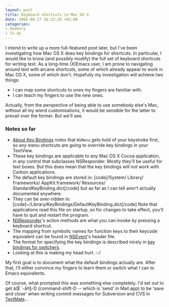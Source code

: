 ```yaml
---
layout: post
title: Keyboard shortcuts in Mac OS X
date: 2005-08-17 16:23:29 +01:00
categories:
- Geekery
- To do
---
```

I intend to write up a more full-featured post later, but I've been investigating how Mac OS X does key bindings for shortcuts.  In particular, I would like to know (and possibly modify) the full set of keyboard shortcuts for writing text.  As a long-time (X)Emacs user, I am prone to navigating around text with arcane shortcuts, some of which already appear to work in Mac OS X, some of which don't.  Hopefully my investigation will achieve two things:

<ul>
  <li>I can map some shortcuts to ones my fingers are familiar with.</li>
  <li>I can teach my fingers to use the new ones.</li>
</ul>

Actually, from the perspective of being able to use somebody else's Mac, without all my wierd customisations, it would be sensible for the latter to prevail over the former.  But we'll see.

<h3>Notes so far</h3>

<ul>
  <li><a href="http://developer.apple.com/documentation/Cocoa/Conceptual/InputManager/Concepts/KeyBindings.html" title="Text Input Management: About Key Bindings">About Key Bindings</a> notes that <code>NSMenu</code> gets hold of your keystroke first, so any menu shortcuts are going to override key bindings in your TextView.</li>
  <li>These key bindings are applicable to any Mac OS X Cocoa application, in any control that subclasses NSResponder.  Mostly they'll be useful for text boxes.  But this does mean that the key bindings will <em>not</em> work with Carbon applications.</li>
  <li>The default key bindings are stored in: [code]/System/ Library/ Frameworks/ AppKit.framework/ Resources/ StandardKeyBinding.dict[/code] but as far as I can tell aren't actually documented anywhere.</li>
  <li>They can be over-ridden in: [code]~/Library/KeyBindings/DefaultKeyBinding.dict[/code] Note that applications read this file on startup, so for changes to take effect, you'll have to quit and restart the program.</li>
  <li><a href="http://developer.apple.com/documentation/Cocoa/Reference/ApplicationKit/ObjC_classic/Classes/NSResponder.html" title="NSResponder class (Objective-C)">NSResponder</a>'s action methods are what you can invoke by pressing a keyboard shortcut.</li>
  <li>The mapping from symbolic names for function keys to their keycode equivalent can be found in <a href="http://developer.apple.com/documentation/Cocoa/Reference/ApplicationKit/ObjC_classic/Classes/NSEvent.html" title="NSEvent class (Objective-C)">NSEvent</a>'s header file.</li>
  <li>The format for specifying the key bindings is described nicely in <a href="http://macromates.com/blog/archives/2005/07/05/key-bindings-for-switchers/">key bindings for switchers</a>.</li>
  <li>Looking at this is making my head hurt. :-/</li>
</ul>

My first goal is to document what the default bindings actually are.  After that, I'll either convince my fingers to learn them or switch what I can to Emacs equivalents.

Of course, what prompted this was something else completely.  I'd set out to get âŒ˜-â‡§-D (command-shift-D -- which is 'send' in Mail.app) to be 'save and close' when writing commit messages for Subversion and CVS in <a href="http://macromates.com/">TextMate</a>...
